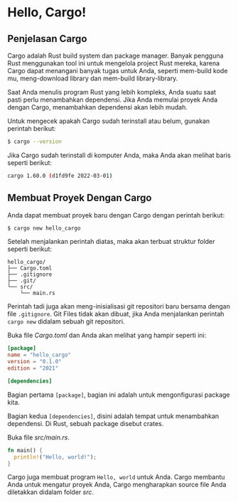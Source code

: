 # Hello, Cargo!

## Penjelasan Cargo

Cargo adalah Rust build system dan package manager. Banyak pengguna Rust menggunakan tool ini untuk mengelola project Rust mereka, karena Cargo dapat menangani banyak tugas untuk Anda, seperti mem-build kode mu, meng-download library dan mem-build library-library.

Saat Anda menulis program Rust yang lebih kompleks, Anda suatu saat pasti perlu menambahkan dependensi. Jika Anda memulai proyek Anda dengan Cargo, menambahkan dependensi akan lebih mudah.

Untuk mengecek apakah Cargo sudah terinstall atau belum, gunakan perintah berikut:

```bash
$ cargo --version
```

Jika Cargo sudah terinstall di komputer Anda, maka Anda akan melihat baris seperti berikut:

```bash
cargo 1.60.0 (d1fd9fe 2022-03-01)
```

## Membuat Proyek Dengan Cargo

Anda dapat membuat proyek baru dengan Cargo dengan perintah berikut:

```bash
$ cargo new hello_cargo
```

Setelah menjalankan perintah diatas, maka akan terbuat struktur folder seperti berikut:

```
hello_cargo/
├── Cargo.toml
├── .gitignore
├── .git/
└── src/
    └── main.rs
```

Perintah tadi juga akan meng-inisialisasi git repositori baru bersama dengan file `.gitignore`. Git Files tidak akan dibuat, jika Anda menjalankan perintah `cargo new` didalam sebuah git repositori.

Buka file *Cargo.toml* dan Anda akan melihat yang hampir seperti ini:

```toml
[package]
name = "hello_cargo"
version = "0.1.0"
edition = "2021"

[dependencies]
```

Bagian pertama `[package]`, bagian ini adalah untuk mengonfigurasi package kita.

Bagian kedua `[dependencies]`, disini adalah tempat untuk menambahkan dependensi. Di Rust, sebuah package disebut crates.

Buka file *src/main.rs*.

```rust
fn main() {
  println!("Hello, world!");
}
```

Cargo juga membuat program `Hello, world` untuk Anda. Cargo membantu Anda untuk mengatur proyek Anda, Cargo mengharapkan source file Anda diletakkan didalam folder *src*.
